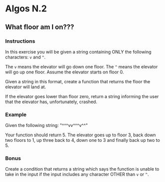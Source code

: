 # Algos N.2

## What floor am I on???

### Instructions

In this exercise you will be given a string containing ONLY the following characters: `v` and `^`.

The `v` means the elevator will go down one floor. The `^` means the elevator will go up one floor. Assume the elevator starts on floor 0.

Given a string in this format, create a function that returns the floor the elevator will land at. 

If the elevator goes lower than floor zero, return a string informing the user that the elevator has, unfortunately, crashed.

### Example

Given the following string: "^^^vv^^^v^^"

Your function should return 5. The elevator goes up to floor 3, back down two floors to 1, up three back to 4, down one to 3 and finally back up two to 5.


### Bonus
Create a condition that returns a string which says the function is unable to take in the input if the input includes any character OTHER than `v` or `^`.